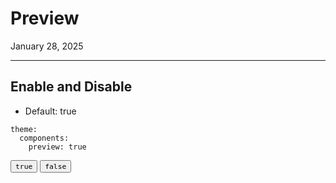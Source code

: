 # Preview

January 28, 2025

---
## Enable and Disable

- Default: true

```
theme:
  components:
    preview: true
```

<button component-id="component-preview" status="false"><code>true</code></button>
<button component-id="component-preview" status="true"><code>false</code></button>